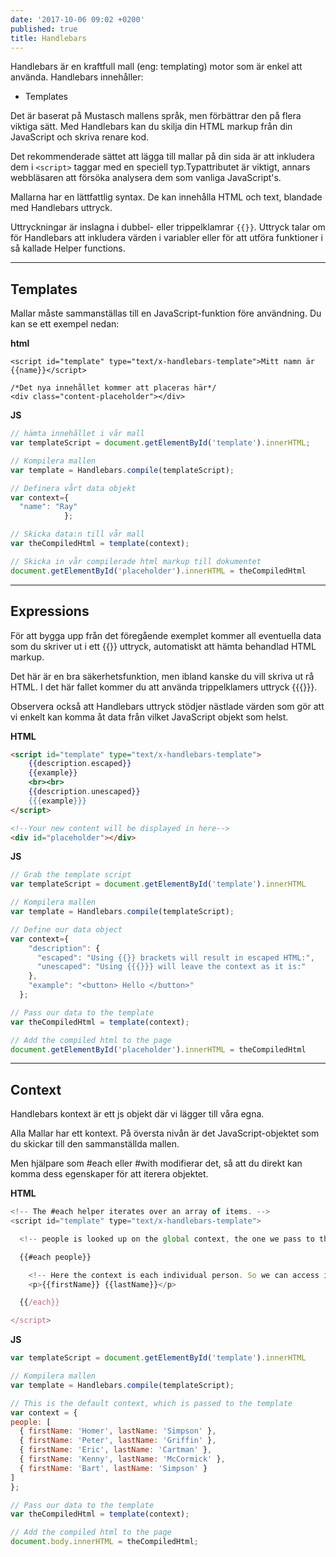 ```yaml
---
date: '2017-10-06 09:02 +0200'
published: true
title: Handlebars
---
```

Handlebars är en kraftfull mall (eng: templating) motor som är enkel att använda. Handlebars innehåller:

* Templates

Det är baserat på Mustasch mallens språk, men förbättrar den på flera viktiga sätt. Med Handlebars kan du skilja din HTML markup från din JavaScript och skriva renare kod.

Det rekommenderade sättet att lägga till mallar på din sida är att inkludera dem i `<script>` taggar med en speciell typ.Typattributet är viktigt, annars webbläsaren att försöka analysera dem som vanliga JavaScript's.

Mallarna har en lättfattlig syntax. De kan innehålla HTML och text, blandade med Handlebars uttryck.

Uttryckningar är inslagna i dubbel- eller trippelklamrar `{{}}`. Uttryck talar om för Handlebars att inkludera värden i variabler eller för att utföra funktioner i så kallade Helper functions.

---

## Templates

Mallar måste sammanställas till en JavaScript-funktion före användning. Du kan se ett exempel nedan:

**html**
```hb
<script id="template" type="text/x-handlebars-template">Mitt namn är {{name}}</script>

/*Det nya innehållet kommer att placeras här*/
<div class="content-placeholder"></div>
```

**JS**
```js
// hämta innehållet i vår mall
var templateScript = document.getElementById('template').innerHTML;

// Kompilera mallen
var template = Handlebars.compile(templateScript);

// Definera vårt data objekt
var context={
  "name": "Ray"
            };

// Skicka data:n till vår mall
var theCompiledHtml = template(context);

// Skicka in vår compilerade html markup till dokumentet
document.getElementById('placeholder').innerHTML = theCompiledHtml
```

---

## Expressions

För att bygga upp från det föregående exemplet kommer all eventuella data som du skriver ut i ett {{}} uttryck, automatiskt att hämta behandlad HTML markup.

Det här är en bra säkerhetsfunktion, men ibland kanske du vill skriva ut rå HTML. I det här fallet kommer du att använda trippelklamers uttryck {{{}}}.

Observera också att Handlebars uttryck stödjer nästlade värden som gör att vi enkelt kan komma åt data från vilket  JavaScript objekt som helst.

**HTML**
```html
<script id="template" type="text/x-handlebars-template">
    {{description.escaped}}
    {{example}}
    <br><br>
    {{description.unescaped}}
    {{{example}}}
</script>

<!--Your new content will be displayed in here-->
<div id="placeholder"></div>
```

**JS**
```js
// Grab the template script
var templateScript = document.getElementById('template').innerHTML

// Kompilera mallen
var template = Handlebars.compile(templateScript);

// Define our data object
var context={
    "description": {
      "escaped": "Using {{}} brackets will result in escaped HTML:",
      "unescaped": "Using {{{}}} will leave the context as it is:"
    },
    "example": "<button> Hello </button>"
  };

// Pass our data to the template
var theCompiledHtml = template(context);

// Add the compiled html to the page
document.getElementById('placeholder').innerHTML = theCompiledHtml
```

---

## Context

Handlebars kontext är ett js objekt där vi lägger till våra egna. 

Alla Mallar har ett kontext. På översta nivån är det JavaScript-objektet som du skickar till den sammanställda mallen.

Men hjälpare som #each eller #with modifierar det, så att du direkt kan komma dess egenskaper för att iterera objektet.

**HTML**
```js
<!-- The #each helper iterates over an array of items. -->
<script id="template" type="text/x-handlebars-template">

  <!-- people is looked up on the global context, the one we pass to the compiled template -->

  {{#each people}}

    <!-- Here the context is each individual person. So we can access its properties directly: -->
    <p>{{firstName}} {{lastName}}</p>

  {{/each}}

</script>
```
**JS**
```js
var templateScript = document.getElementById('template').innerHTML

// Kompilera mallen
var template = Handlebars.compile(templateScript);

// This is the default context, which is passed to the template
var context = {
people: [ 
  { firstName: 'Homer', lastName: 'Simpson' },
  { firstName: 'Peter', lastName: 'Griffin' },
  { firstName: 'Eric', lastName: 'Cartman' },
  { firstName: 'Kenny', lastName: 'McCormick' },
  { firstName: 'Bart', lastName: 'Simpson' }
]
};

// Pass our data to the template
var theCompiledHtml = template(context);

// Add the compiled html to the page
document.body.innerHTML = theCompiledHtml;
```
